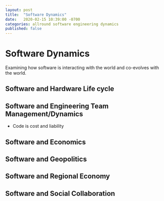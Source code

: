 ```yaml
---
layout: post
title:  "Software Dynamics"
date:   2020-02-15 10:39:00 -0700
categories: allround software engineering dynamics
published: false
---
```


# Software Dynamics
Examining how software is interacting with the world and co-evolves with the world.


## Software and Hardware Life cycle

## Software and Engineering Team Management/Dynamics
- Code is cost and liability


## Software and Economics

## Software and Geopolitics

## Software and Regional Economy

## Software and Social Collaboration


